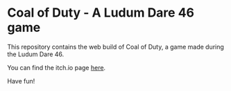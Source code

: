 # Coal of Duty - A Ludum Dare 46 game

This repository contains the web build of Coal of Duty, a game made during the Ludum Dare 46.

You can find the itch.io page [here](https://thfoucault.itch.io/coal-of-duty).

Have fun!
